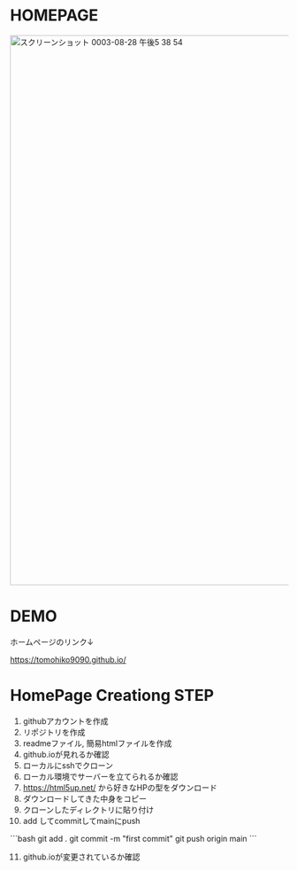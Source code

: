 # HOMEPAGE
<img width="993" alt="スクリーンショット 0003-08-28 午後5 38 54" src="https://user-images.githubusercontent.com/66200485/131211933-6e441799-6ae9-44a6-bdf0-528c5a36571d.png">


# DEMO
ホームページのリンク↓  

https://tomohiko9090.github.io/

# HomePage Creationg STEP
1. githubアカウントを作成
2. リポジトリを作成
3. readmeファイル, 簡易htmlファイルを作成
4. github.ioが見れるか確認
5. ローカルにsshでクローン
6. ローカル環境でサーバーを立てられるか確認
7. https://html5up.net/ から好きなHPの型をダウンロード
8. ダウンロードしてきた中身をコピー
9. クローンしたディレクトリに貼り付け
10. add してcommitしてmainにpush

\```bash
git add .
git commit -m "first commit"
git push origin main
\```

11. github.ioが変更されているか確認



